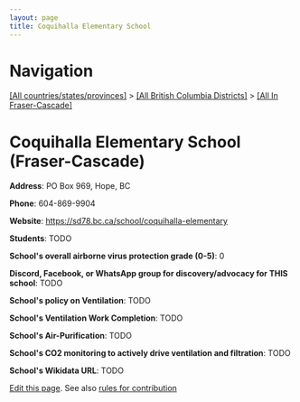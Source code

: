 ```yaml
---
layout: page
title: Coquihalla Elementary School
---
```

# Navigation

[[All countries/states/provinces]](../../..) > [[All British Columbia Districts]](../..) > [[All In Fraser-Cascade]](..)

# Coquihalla Elementary School (Fraser-Cascade)

**Address**: PO Box 969, Hope, BC

**Phone**: 604-869-9904

**Website**: <https://sd78.bc.ca/school/coquihalla-elementary>

**Students**: TODO

**School's overall airborne virus protection grade (0-5)**: 0

**Discord, Facebook, or WhatsApp group for discovery/advocacy for THIS school**: TODO

**School's policy on Ventilation**: TODO

**School's Ventilation Work Completion**: TODO

**School's Air-Purification**: TODO

**School's CO2 monitoring to actively drive ventilation and filtration**: TODO

**School's Wikidata URL**: TODO


[Edit this page](https://github.com/ventilate-schools/BC/edit/main/./Fraser-Cascade/Coquihalla_Elementary_School.md). See also [rules for contribution](../../../contribution-rules/)